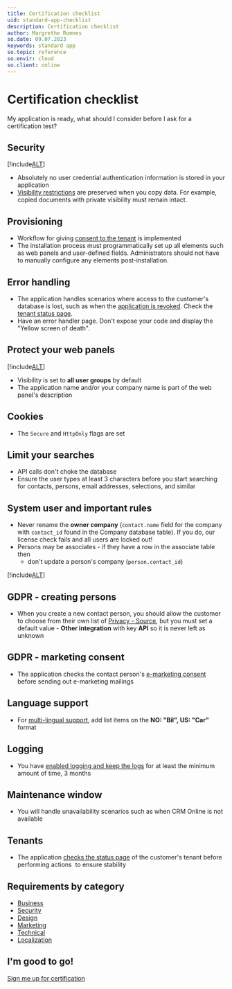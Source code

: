 ```yaml
---
title: Certification checklist
uid: standard-app-checklist
description: Certification checklist
author: Margrethe Romnes
so.date: 09.07.2023
keywords: standard app
so.topic: reference
so.envir: cloud
so.client: online
---
```


# Certification checklist

My application is ready, what should I consider before I ask for a certification test?

## Security

[!include[ALT](../../includes/security-checklist.md)]

* Absolutely no user credential authentication information is stored in your application
* [Visibility restrictions][16] are preserved when you copy data. For example, copied documents with private visibility must remain intact.

## Provisioning

* Workflow for giving [consent to the tenant][17] is implemented
* The installation process must programmatically set up all elements such as web panels and user-defined fields. Administrators should not have to manually configure any elements post-installation.

## Error handling

* The application handles scenarios where access to the customer's database is lost, such as when the [application is revoked][18]. Check the [tenant status page][19].
* Have an error handler page. Don't expose your code and display the "Yellow screen of death".

## Protect your web panels

[!include[ALT](../../includes/protect-webpanels.md)]

* Visibility is set to **all user groups** by default
* The application name and/or your company name is part of the web panel's description

## Cookies

* The `Secure` and `HttpOnly` flags are set

## Limit your searches

* API calls don't choke the database
* Ensure the user types at least 3 characters before you start searching for contacts, persons, email addresses, selections, and similar

## System user and important rules

* Never rename the **owner company** (`contact.name` field for the company with `contact_id` found in the Company database table). If you do, our license check fails and all users are locked out!
* Persons may be associates - if they have a row in the associate table then
  * don't update a person's company (`person.contact_id`)

[!include[ALT](../../includes/protect-database.md)]

## GDPR - creating persons

* When you create a new contact person, you should allow the customer to choose from their own list of [Privacy - Source][11], but you must set a default value - **Other integration** with key **API** so it is never left as unknown

## GDPR - marketing consent

* The application checks the contact person's [e-marketing consent][12] before sending out e-marketing mailings

## Language support

* For [multi-lingual support][3], add list items on the **NO: "Bil", US: "Car"** format

## Logging

* You have [enabled logging and keep the logs][4] for at least the minimum amount of time, 3 months

## Maintenance window

* You will handle unavailability scenarios such as when CRM Online is not available

## Tenants

* The application [checks the status page][19] of the customer's tenant before performing actions  to ensure stability

## Requirements by category

* [Business][5]
* [Security][4]
* [Design][6]
* [Marketing][7]
* [Technical][8]
* [Localization][3]

## I'm good to go!

[Sign me up for certification][1]

<!-- Referenced links -->
[1]: certify-app.md
[3]: ../requirements/localization.md
[4]: ../requirements/security.md
[5]: ../requirements/business.md
[6]: ../requirements/design.md
[7]: ../requirements/marketing.md
[8]: ../requirements/technical.md

[17]: ../../provisioning/get-consent.md
[18]: ../../provisioning/revoke.md
[19]: ../../best-practices/tenant-status/check-status.md

[16]: ../../../admin/user-management/learn/visibility.md
[11]: ../../../security/privacy/consent-management.md
[12]: ../../../security/privacy/e-marketing-consent.md
